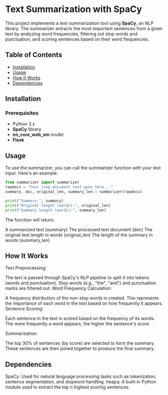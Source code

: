 # Text Summarization with SpaCy

This project implements a text summarization tool using **SpaCy**, an NLP library. The summarizer extracts the most important sentences from a given text by analyzing word frequencies, filtering out stop words and punctuation, and scoring sentences based on their word frequencies.

## Table of Contents
- [Installation](#installation)
- [Usage](#usage)
- [How It Works](#how-it-works)
- [Dependencies](#dependencies)

## Installation

### Prerequisites
- Python 3.x
- **SpaCy** library
- **en_core_web_sm** model
- **Flask**



## Usage
To use the summarizer, you can call the summarizer function with your text input. Here's an example:

   ```python
  from summarizer import summarizer
  rawdocs = "Your long document text goes here..."
  summary, doc, original_len, summary_len = summarizer(rawdocs)
  
  print("Summary:", summary)
  print("Original length (words):", original_len)
  print("Summary length (words):", summary_len)
```
The function will return:

 A summarized text (summary)
The processed text document (doc)
The original text length in words (original_len)
The length of the summary in words (summary_len)

## How It Works
Text Preprocessing:

The text is passed through SpaCy's NLP pipeline to split it into tokens (words and punctuation).
Stop words (e.g., "the", "and") and punctuation marks are filtered out.
Word Frequency Calculation:

A frequency distribution of the non-stop words is created. This represents the importance of each word in the text based on how frequently it appears.
Sentence Scoring:

Each sentence in the text is scored based on the frequency of its words. The more frequently a word appears, the higher the sentence's score.

Summarization:

The top 30% of sentences (by score) are selected to form the summary.
These sentences are then joined together to produce the final summary.

## Dependencies
SpaCy: Used for natural language processing tasks such as tokenization, sentence segmentation, and stopword handling.
heapq: A built-in Python module used to extract the top n highest scoring sentences.
